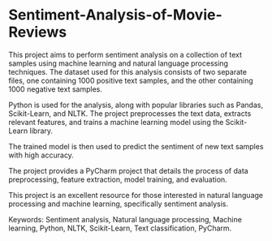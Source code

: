 # Sentiment-Analysis-of-Movie-Reviews

This project aims to perform sentiment analysis on a collection of text samples using machine learning and natural language processing techniques.
The dataset used for this analysis consists of two separate files, one containing 1000 positive text samples, and the other containing 1000 negative text samples.

Python is used for the analysis, along with popular libraries such as Pandas, Scikit-Learn, and NLTK. The project preprocesses the text data,
extracts relevant features, and trains a machine learning model using the Scikit-Learn library.

The trained model is then used to predict the sentiment of new text samples with high accuracy.

The project provides a PyCharm project that details the process of data preprocessing, feature extraction, model training, and evaluation.

This project is an excellent resource for those interested in natural language processing and machine learning, specifically sentiment analysis.

Keywords: Sentiment analysis, Natural language processing, Machine learning, Python, NLTK, Scikit-Learn, Text classification, PyCharm.
